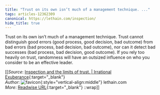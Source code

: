 ```yaml
---
title: "Trust on its own isn’t much of a management technique. ..."
tags: articles-12362309
canonical: https://lethain.com/inspection/
hide_title: true
---
```


Trust on its own isn’t much of a management technique. Trust cannot distinguish good errors (good process, good decision, bad outcome) from bad errors (bad process, bad decision, bad outcome), nor can it detect bad successes (bad process, bad decision, good outcome). If you rely too heavily on trust, randomness will have an outsized influence on who you consider to be an effective leader.


[[_Source_: [Inspection and the limits of trust. | Irrational Exuberance](https://lethain.com/inspection/){:target="_blank"}<br>
_Author_: ![favicon](https://s2.googleusercontent.com/s2/favicons?domain=lethain.com){:style="vertical-align:middle"} lethain.com<br>
_More_: [Readwise URL](https://readwise.io/open/260275337){:target="_blank"}
::wrap]]